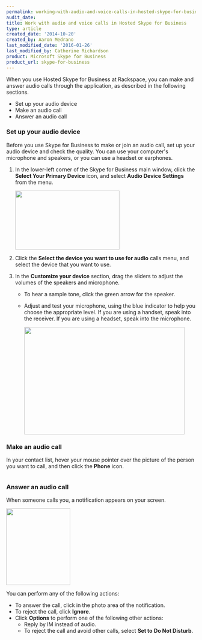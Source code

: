 ```yaml
---
permalink: working-with-audio-and-voice-calls-in-hosted-skype-for-business/
audit_date:
title: Work with audio and voice calls in Hosted Skype for Business
type: article
created_date: '2014-10-20'
created_by: Aaron Medrano
last_modified_date: '2016-01-26'
last_modified_by: Catherine Richardson
product: Microsoft Skype for Business
product_url: skype-for-business
---
```


When you use Hosted Skype for Business at Rackspace, you can make and
answer audio calls through the application, as described in the following sections.

-   Set up your audio device
-   Make an audio call
-   Answer an audio call

### Set up your audio device

Before you use Skype for Business to make or join an audio call, set up
your audio device and check the quality. You can use your computer's
microphone and speakers, or you can use a headset or earphones.

1.  In the lower-left corner of the Skype for Business main window,
    click the **Select Your Primary Device** icon, and select **Audio
    Device Settings** from the menu.

    <img src="{% asset_path skype-for-business/working-with-audio-and-voice-calls-in-hosted-skype-for-business/4372.1.png %}" width="277" height="157" />

2.  Click the **Select the device you want to use for audio** calls
    menu, and select the device that you want to use.

3.  In the **Customize your device** section, drag the sliders to adjust
    the volumes of the speakers and microphone.
    -   To hear a sample tone, click the green arrow for the speaker.
    -   Adjust and test your microphone, using the blue indicator to
        help you choose the appropriate level. If you are using a
        handset, speak into the receiver. If you are using a headset,
        speak into the microphone.

        <img src="{% asset_path skype-for-business/working-with-audio-and-voice-calls-in-hosted-skype-for-business/4372.2.png %}" width="426" height="286" />



### Make an audio call

In your contact list, hover your mouse pointer over the picture of the
person you want to call, and then click the **Phone** icon.<span
id="cke_bm_432E"> </span>

<img src="{% asset_path skype-for-business/working-with-audio-and-voice-calls-in-hosted-skype-for-business/audio1a.jpg %}" alt="" />

### Answer an audio call

When someone calls you, a notification appears on your screen.

<img src="{% asset_path skype-for-business/working-with-audio-and-voice-calls-in-hosted-skype-for-business/Audio2.JPG %}" width="170" height="204" />

You can perform any of the following actions:

-   To answer the call, click in the photo area of the notification.
-   To reject the call, click **Ignore**.
-   Click **Options** to perform one of the following other actions:
    -   Reply by IM instead of audio.
    -   To reject the call and avoid other calls, select **Set to** **Do
        Not Disturb**.


